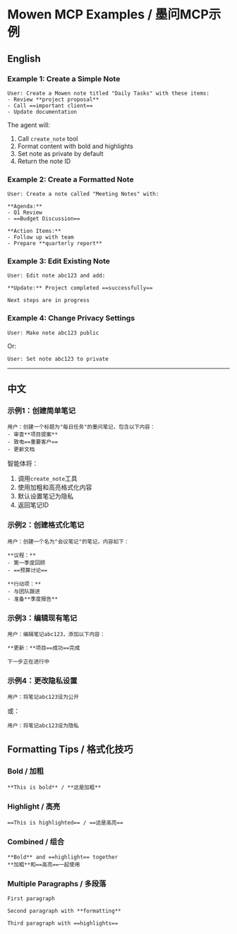# Mowen MCP Examples / 墨问MCP示例

## English

### Example 1: Create a Simple Note

```
User: Create a Mowen note titled "Daily Tasks" with these items:
- Review **project proposal**
- Call ==important client==
- Update documentation
```

The agent will:
1. Call `create_note` tool
2. Format content with bold and highlights
3. Set note as private by default
4. Return the note ID

### Example 2: Create a Formatted Note

```
User: Create a note called "Meeting Notes" with:

**Agenda:**
- Q1 Review
- ==Budget Discussion==

**Action Items:**
- Follow up with team
- Prepare **quarterly report**
```

### Example 3: Edit Existing Note

```
User: Edit note abc123 and add:

**Update:** Project completed ==successfully==

Next steps are in progress
```

### Example 4: Change Privacy Settings

```
User: Make note abc123 public
```

Or:

```
User: Set note abc123 to private
```

---

## 中文

### 示例1：创建简单笔记

```
用户：创建一个标题为"每日任务"的墨问笔记，包含以下内容：
- 审查**项目提案**
- 致电==重要客户==
- 更新文档
```

智能体将：
1. 调用`create_note`工具
2. 使用加粗和高亮格式化内容
3. 默认设置笔记为隐私
4. 返回笔记ID

### 示例2：创建格式化笔记

```
用户：创建一个名为"会议笔记"的笔记，内容如下：

**议程：**
- 第一季度回顾
- ==预算讨论==

**行动项：**
- 与团队跟进
- 准备**季度报告**
```

### 示例3：编辑现有笔记

```
用户：编辑笔记abc123，添加以下内容：

**更新：**项目==成功==完成

下一步正在进行中
```

### 示例4：更改隐私设置

```
用户：将笔记abc123设为公开
```

或：

```
用户：将笔记abc123设为隐私
```

## Formatting Tips / 格式化技巧

### Bold / 加粗
```
**This is bold** / **这是加粗**
```

### Highlight / 高亮
```
==This is highlighted== / ==这是高亮==
```

### Combined / 组合
```
**Bold** and ==highlight== together
**加粗**和==高亮==一起使用
```

### Multiple Paragraphs / 多段落
```
First paragraph

Second paragraph with **formatting**

Third paragraph with ==highlights==
```

